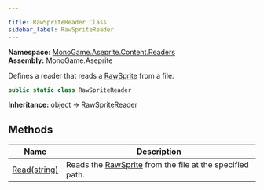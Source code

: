 ```yaml
---

title: RawSpriteReader Class
sidebar_label: RawSpriteReader
---
```

**Namespace:** [MonoGame.Aseprite.Content.Readers](../)  
**Assembly:** MonoGame.Aseprite

Defines a reader that reads a [RawSprite](../../../RawTypes/RawSprite/) from a file.

```csharp
public static class RawSpriteReader
```

**Inheritance:** object → RawSpriteReader

## Methods

| Name                            | Description                                                                                      |
| ------------------------------- | ------------------------------------------------------------------------------------------------ |
| [Read(string)](Methods/Read) | Reads the [RawSprite](../../../RawTypes/RawSprite/) from the file at the specified path. |


